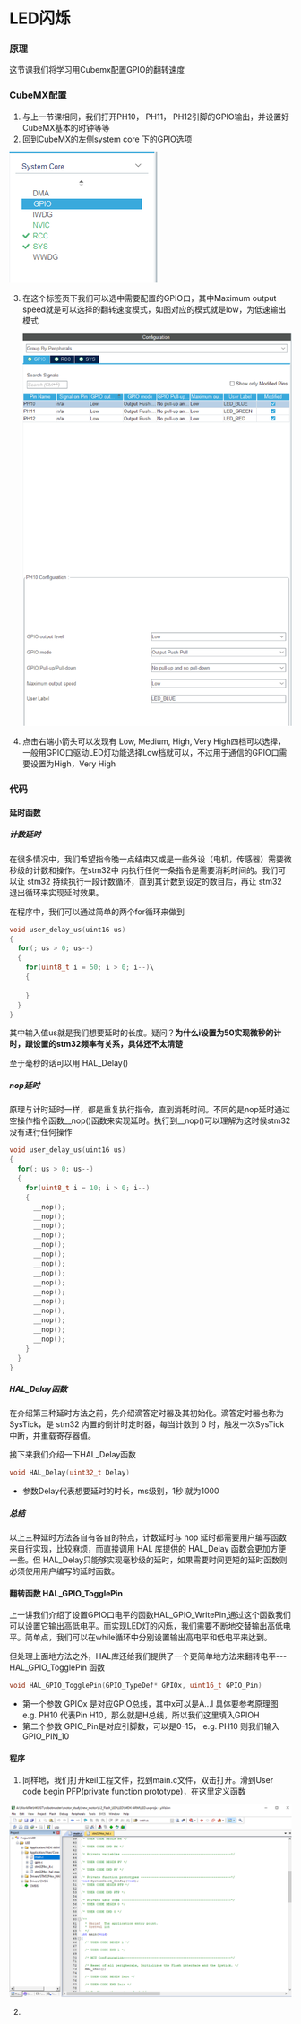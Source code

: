 # LED闪烁

### 原理

这节课我们将学习用Cubemx配置GPIO的翻转速度

### CubeMX配置

1. 与上一节课相同，我们打开PH10， PH11， PH12引脚的GPIO输出，并设置好CubeMX基本的时钟等等
2. 回到CubeMX的左侧system core 下的GPIO选项

![image-20240508172132646](.assets/image-20240508172132646.png)

3. 在这个标签页下我们可以选中需要配置的GPIO口，其中Maximum output speed就是可以选择的翻转速度模式，如图对应的模式就是low，为低速输出模式

	![image-20240508172332970](.assets/image-20240508172332970.png)

4. 点击右端小箭头可以发现有 Low, Medium, High, Very High四档可以选择，一般用GPIO口驱动LED灯功能选择Low档就可以，不过用于通信的GPIO口需要设置为High，Very High

### 代码

#### 延时函数

##### 计数延时

在很多情况中，我们希望指令晚一点结束又或是一些外设（电机，传感器）需要微秒级的计数和操作。在stm32中 内执行任何一条指令是需要消耗时间的。我们可以让 stm32 持续执行一段计数循环，直到其计数到设定的数目后，再让 stm32 退出循环来实现延时效果。

在程序中，我们可以通过简单的两个for循环来做到

```c++
void user_delay_us(uint16 us)
{
  for(; us > 0; us--)
  {
    for(uint8_t i = 50; i > 0; i--)\
    {
      
    }
  }
}
```

其中输入值us就是我们想要延时的长度。疑问？**为什么i设置为50实现微秒的计时，跟设置的stm32频率有关系，具体还不太清楚**

至于毫秒的话可以用 HAL_Delay()

##### nop延时

原理与计时延时一样，都是重复执行指令，直到消耗时间。不同的是nop延时通过空操作指令函数__nop()函数来实现延时。执行到\_\_nop()可以理解为这时候stm32没有进行任何操作

```c++
void user_delay_us(uint16 us)
{
  for(; us > 0; us--)
  {
    for(uint8_t i = 10; i > 0; i--)
    {
      __nop();
      __nop();
      __nop();
      __nop();
      __nop();
      __nop();
      __nop();
      __nop();
      __nop();
      __nop();
      __nop();
      __nop();
      __nop();
      __nop();
      __nop();
    }
  }
}
```

##### HAL_Delay函数

在介绍第三种延时方法之前，先介绍滴答定时器及其初始化。滴答定时器也称为 SysTick，是 stm32 内置的倒计时定时器，每当计数到 0 时，触发一次SysTick 中断，并重载寄存器值。

接下来我们介绍一下HAL_Delay函数

```c++
void HAL_Delay(uint32_t Delay)
```

* 参数Delay代表想要延时的时长，ms级别，1秒 就为1000

##### 总结

以上三种延时方法各自有各自的特点，计数延时与 nop 延时都需要用户编写函数来自行实现，比较麻烦，而直接调用 HAL 库提供的 HAL_Delay 函数会更加方便一些。但 HAL_Delay只能够实现毫秒级的延时，如果需要时间更短的延时函数则必须使用用户编写的延时函数。

#### 翻转函数 HAL_GPIO_TogglePin

上一讲我们介绍了设置GPIO口电平的函数HAL_GPIO_WritePin,通过这个函数我们可以设置它输出高低电平。而实现LED灯的闪烁，我们需要不断地交替输出高低电平。简单点，我们可以在while循环中分别设置输出高电平和低电平来达到。

但处理上面地方法之外，HAL库还给我们提供了一个更简单地方法来翻转电平---HAL_GPIO_TogglePin 函数

```c++
void HAL_GPIO_TogglePin(GPIO_TypeDef* GPIOx, uint16_t GPIO_Pin)
```

* 第一个参数 GPIOx 是对应GPIO总线，其中x可以是A...I 具体要参考原理图 e.g. PH10 代表Pin H10，那么就是H总线，所以我们这里填入GPIOH
* 第二个参数 GPIO_Pin是对应引脚数，可以是0-15， e.g. PH10 则我们输入GPIO_PIN_10

#### 程序

1. 同样地，我们打开keil工程文件，找到main.c文件，双击打开。滑到User code begin PFP(private function prototype)，在这里定义函数

![image-20240508184102069](.assets/image-20240508184102069.png)

2. 